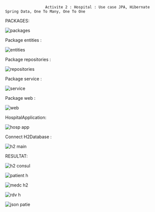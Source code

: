                       Activite 2 : Hospital : Use case JPA, Hibernate Spring Data, One To Many, One To One


PACKAGES:

![packages](https://user-images.githubusercontent.com/94021293/230780572-778337ba-11b2-4baf-b348-4aaf7cfe4b9e.png)

Package entities :


![entities](https://user-images.githubusercontent.com/94021293/230781622-e2ddf976-f7cd-4324-a384-b8dddc049f48.png)


Package repositories : 

![repositories](https://user-images.githubusercontent.com/94021293/230784415-14a39332-ebb0-43fe-a12e-274a4a24b147.png)


Package service : 

![service](https://user-images.githubusercontent.com/94021293/230784527-1ec506ab-3e1d-4386-9534-3b9df0782c0c.png)


Package web : 

![web](https://user-images.githubusercontent.com/94021293/230784564-8854eae7-c15b-4384-a258-beb2971c163e.png)

HospitalApplication:

![hosp app](https://user-images.githubusercontent.com/94021293/230784715-0ec40311-34ed-49be-8bc5-0376ac18be74.png)


Connect H2Database :

![h2 main](https://user-images.githubusercontent.com/94021293/230784780-77e7019b-955a-45a6-a9fe-2081b92a7fba.png)

RESULTAT: 

![h2 consul](https://user-images.githubusercontent.com/94021293/230784786-d7ac64a6-6480-4a4a-b1a9-3c5c5a824dba.png)


![patient h](https://user-images.githubusercontent.com/94021293/230784790-f94ef257-a677-4856-97e4-54ade0031ea9.png)


![medc h2](https://user-images.githubusercontent.com/94021293/230784806-52ee82fb-89ab-489c-aa99-bbcf2e892791.png)


![rdv h](https://user-images.githubusercontent.com/94021293/230784811-c869e38c-1f53-46ef-a93c-e50ef58b023e.png)

![json patie](https://user-images.githubusercontent.com/94021293/230784816-f0bce55b-d0a4-4be2-a2e0-75e281771fee.png)




